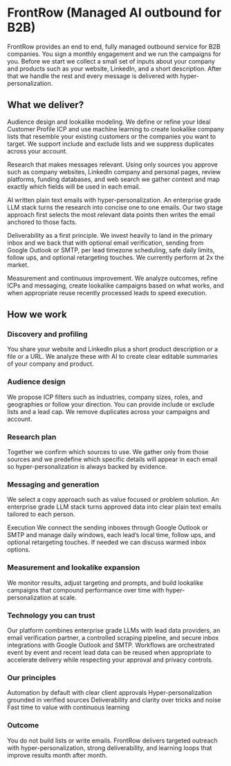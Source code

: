 # FrontRow (Managed AI outbound for B2B)

FrontRow provides an end to end, fully managed outbound service for B2B companies. You sign a monthly engagement and we run the campaigns for you. Before we start we collect a small set of inputs about your company and products such as your website, LinkedIn, and a short description. After that we handle the rest and every message is delivered with hyper-personalization.

## What we deliver?

Audience design and lookalike modeling. We define or refine your Ideal Customer Profile ICP and use machine learning to create lookalike company lists that resemble your existing customers or the companies you want to target. We support include and exclude lists and we suppress duplicates across your account.

Research that makes messages relevant. Using only sources you approve such as company websites, LinkedIn company and personal pages, review platforms, funding databases, and web search we gather context and map exactly which fields will be used in each email.

AI written plain text emails with hyper-personalization. An enterprise grade LLM stack turns the research into concise one to one emails. Our two stage approach first selects the most relevant data points then writes the email anchored to those facts.

Deliverability as a first principle. We invest heavily to land in the primary inbox and we back that with optional email verification, sending from Google Outlook or SMTP, per lead timezone scheduling, safe daily limits, follow ups, and optional retargeting touches. We currently perform at 2x the market.

Measurement and continuous improvement. We analyze outcomes, refine ICPs and messaging, create lookalike campaigns based on what works, and when appropriate reuse recently processed leads to speed execution.

## How we work

### Discovery and profiling

You share your website and LinkedIn plus a short product description or a file or a URL. We analyze these with AI to create clear editable summaries of your company and product.

### Audience design

We propose ICP filters such as industries, company sizes, roles, and geographies or follow your direction. You can provide include or exclude lists and a lead cap. We remove duplicates across your campaigns and account.

### Research plan

Together we confirm which sources to use. We gather only from those sources and we predefine which specific details will appear in each email so hyper-personalization is always backed by evidence.

### Messaging and generation

We select a copy approach such as value focused or problem solution. An enterprise grade LLM stack turns approved data into clear plain text emails tailored to each person.

Execution
We connect the sending inboxes through Google Outlook or SMTP and manage daily windows, each lead’s local time, follow ups, and optional retargeting touches. If needed we can discuss warmed inbox options.

### Measurement and lookalike expansion

We monitor results, adjust targeting and prompts, and build lookalike campaigns that compound performance over time with hyper-personalization at scale.

### Technology you can trust

Our platform combines enterprise grade LLMs with lead data providers, an email verification partner, a controlled scraping pipeline, and secure inbox integrations with Google Outlook and SMTP. Workflows are orchestrated event by event and recent lead data can be reused when appropriate to accelerate delivery while respecting your approval and privacy controls.

### Our principles

Automation by default with clear client approvals
Hyper-personalization grounded in verified sources
Deliverability and clarity over tricks and noise
Fast time to value with continuous learning

### Outcome

You do not build lists or write emails. FrontRow delivers targeted outreach with hyper-personalization, strong deliverability, and learning loops that improve results month after month.
